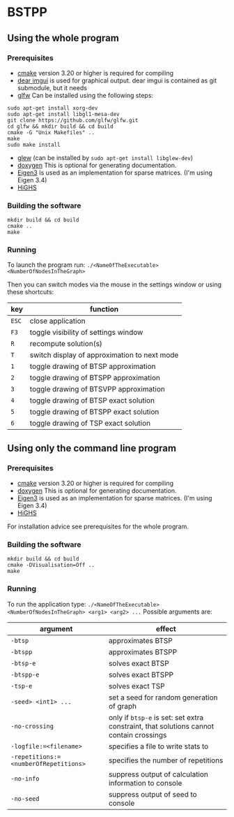 # BSTPP

## Using the whole program

### Prerequisites
- [cmake](https://cmake.org/) version 3.20 or higher is required for compiling
- [dear imgui](https://github.com/ocornut/imgui) is used for graphical output. dear imgui is contained as git submodule, but it needs
- [glfw](https://www.glfw.org/) Can be installed using the following steps:
```
sudo apt-get install xorg-dev
sudo apt-get install libgl1-mesa-dev
git clone https://github.com/glfw/glfw.git
cd glfw && mkdir build && cd build
cmake -G "Unix Makefiles" ..
make
sudo make install
```
- [glew](https://github.com/nigels-com/glew) (can be installed by `sudo apt-get install libglew-dev`)
- [doxygen](https://www.doxygen.nl/) This is optional for generating documentation.
- [Eigen3](https://eigen.tuxfamily.org/) Is used as an implementation for sparse matrices. (I'm using Eigen 3.4)
- [HiGHS](https://www.maths.ed.ac.uk/hall/HiGHS/#top)

### Building the software
```
mkdir build && cd build
cmake ..
make
```

### Running
To launch the program run:
`./<NameOfTheExecutable> <NumberOfNodesInTheGraph>`

Then you can switch modes via the mouse in the settings window or using these shortcuts:

key   | function
------|-------------
`ESC` | close application
`F3`  | toggle visibility of settings window
`R`   | recompute solution(s)
`T`   | switch display of approximation to next mode
`1`   | toggle drawing of BTSP approximation
`2`   | toggle drawing of BTSPP approximation
`3`   | toggle drawing of BTSVPP approximation
`4`   | toggle drawing of BTSP exact solution
`5`   | toggle drawing of BTSPP exact solution
`6`   | toggle drawing of TSP exact solution

## Using only the command line program

### Prerequisites
- [cmake](https://cmake.org/) version 3.20 or higher is required for compiling
- [doxygen](https://www.doxygen.nl/) This is optional for generating documentation.
- [Eigen3](https://eigen.tuxfamily.org/) is used as an implementation for sparse matrices. (I'm using Eigen 3.4)
- [HiGHS](https://www.maths.ed.ac.uk/hall/HiGHS/#top)

For installation advice see prerequisites for the whole program.

### Building the software
```
mkdir build && cd build
cmake -DVisualisation=Off ..
make
```

### Running
To run the application type:
`./<NameOfTheExecutable> <NumberOfNodesInTheGraph> <arg1> <arg2> ...`
Possible arguments are:

argument                              | effect
--------------------------------------|------------------
`-btsp`                               | approximates BTSP
`-btspp`                              | approximates BTSPP
`-btsp-e`                             | solves exact BTSP
`-btspp-e`                            | solves exact BTSPP
`-tsp-e`                              | solves exact TSP
`-seed> <int1> ... `                  | set a seed for random generation of graph
`-no-crossing`                        | only if `btsp-e` is set: set extra constraint, that solutions cannot contain crossings
`-logfile:=<filename>`                | specifies a file to write stats to
`-repetitions:=<numberOfRepetitions>` | specifies the number of repetitions
`-no-info`                            | suppress output of calculation information to console
`-no-seed`                            | suppress output of seed to console